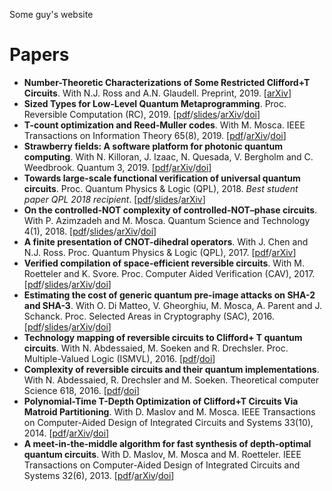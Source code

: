 Some guy's website

# Papers
* **Number-Theoretic Characterizations of Some Restricted Clifford+T Circuits**. With N.J. Ross and A.N. Glaudell. Preprint, 2019. [[arXiv](https://arxiv.org/abs/1908.06076)]
* **Sized Types for Low-Level Quantum Metaprogramming**. Proc. Reversible Computation (RC), 2019. [[pdf](Papers/metaqasm.pdf)/[slides](Slides/metaqasm.pdf)/[arXiv](https://arxiv.org/abs/1908.02644)/[doi](https://doi.org/10.1007/978-3-030-21500-2_6)]
* **T-count optimization and Reed-Muller codes**. With M. Mosca. IEEE Transactions on Information Theory 65(8), 2019. [[pdf](Papers/reedmuller.pdf)/[arXiv](https://arxiv.org/abs/1601.07363)/[doi](https://doi.org/10.1109/TIT.2019.2906374)]
* **Strawberry fields: A software platform for photonic quantum computing**. With N. Killoran, J. Izaac, N. Quesada, V. Bergholm and C. Weedbrook. Quantum 3, 2019. [[pdf](Papers/xanadu.pdf)/[arXiv](https://arxiv.org/abs/1804.03159)/[doi](https://doi.org/10.22331/q-2019-03-11-129)]
* **Towards large-scale functional verification of universal quantum circuits**. Proc. Quantum Physics & Logic (QPL), 2018. _Best student paper QPL 2018 recipient_. [[pdf](Papers/pathsum.pdf)/[slides](Slides/pathsum.pdf)/[arXiv](https://arxiv.org/abs/1805.06908)]
* **On the controlled-NOT complexity of controlled-NOT–phase circuits**. With P. Azimzadeh and M. Mosca. Quantum Science and Technology 4(1), 2018. [[pdf](Papers/xorrp.pdf)/[slides](Slides/xorrp.pdf)/[arXiv](https://arxiv.org/abs/1712.01859)/[doi](https://doi.org/10.1088/2058-9565/aad8ca)]
* **A finite presentation of CNOT-dihedral operators**. With J. Chen and N.J. Ross. Proc. Quantum Physics & Logic (QPL), 2017. [[pdf](Papers/cnott.pdf)/[arXiv](https://arxiv.org/abs/1701.00140)]
* **Verified compilation of space-efficient reversible circuits**. With M. Roetteler and K. Svore. Proc. Computer Aided Verification (CAV), 2017. [[pdf](Papers/reverc.pdf)/[slides](Slides/reverc.pdf)/[arXiv](https://arxiv.org/abs/1603.01635)/[doi](https://doi.org/10.1007/978-3-319-63390-9_1)]
* **Estimating the cost of generic quantum pre-image attacks on SHA-2 and SHA-3**. With O. Di Matteo, V. Gheorghiu, M. Mosca, A. Parent and J. Schanck. Proc. Selected Areas in Cryptography (SAC), 2016. [[pdf](Papers/breakingsha.pdf)/[slides](Slides/breakingsha.pdf)/[arXiv](https://arxiv.org/abs/1603.09383)/[doi](https://doi.org/10.1007/978-3-319-69453-5_18)]
* **Technology mapping of reversible circuits to Clifford+ T quantum circuits**. With N. Abdessaied, M. Soeken and R. Drechsler. Proc. Multiple-Valued Logic (ISMVL), 2016. [[pdf](Papers/mapping.pdf)/[doi](https://doi.org/10.1109/ISMVL.2016.33)]
* **Complexity of reversible circuits and their quantum implementations**. With N. Abdessaied, R. Drechsler and M. Soeken. Theoretical computer Science 618, 2016. [[pdf](Papers/upperbounds.pdf)/[doi](https://doi.org/10.1016/j.tcs.2016.01.011)]
* **Polynomial-Time T-Depth Optimization of Clifford+T Circuits Via Matroid Partitioning**. With D. Maslov and M. Mosca. IEEE Transactions on Computer-Aided Design of Integrated Circuits and Systems 33(10), 2014. [[pdf](Papers/tpar.pdf)/[arXiv](https://arxiv.org/abs/1303.2042)/[doi](https://doi.org/10.1109/TCAD.2014.2341953)]
* **A meet-in-the-middle algorithm for fast synthesis of depth-optimal quantum circuits**. With D. Maslov, M. Mosca and M. Roetteler. IEEE Transactions on Computer-Aided Design of Integrated Circuits and Systems 32(6), 2013. [[pdf](Papers/mitm.pdf)/[arXiv](https://arxiv.org/abs/1206.0758)/[doi](https://doi.org/10.1109/TCAD.2013.2244643)]
